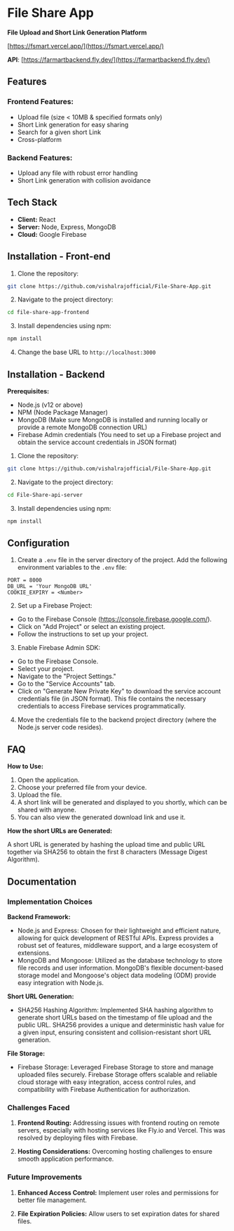 # File Share App

**File Upload and Short Link Generation Platform**

[https://fsmart.vercel.app/](https://fsmart.vercel.app/)

**API**: [https://farmartbackend.fly.dev/](https://farmartbackend.fly.dev/)

## Features

### Frontend Features:
- Upload file (size < 10MB & specified formats only)
- Short Link generation for easy sharing
- Search for a given short Link
- Cross-platform

### Backend Features:
- Upload any file with robust error handling
- Short Link generation with collision avoidance

## Tech Stack

- **Client:** React
- **Server:** Node, Express, MongoDB
- **Cloud:** Google Firebase

## Installation - Front-end

1. Clone the repository:

```bash
git clone https://github.com/vishalrajofficial/File-Share-App.git
```

2. Navigate to the project directory:

```bash
cd file-share-app-frontend
```

3. Install dependencies using npm:

```bash
npm install
```

4. Change the base URL to `http://localhost:3000`

## Installation - Backend

**Prerequisites:**

- Node.js (v12 or above)
- NPM (Node Package Manager)
- MongoDB (Make sure MongoDB is installed and running locally or provide a remote MongoDB connection URL)
- Firebase Admin credentials (You need to set up a Firebase project and obtain the service account credentials in JSON format)

1. Clone the repository:

```bash
git clone https://github.com/vishalrajofficial/File-Share-App.git
```

2. Navigate to the project directory:

```bash
cd File-Share-api-server
```

3. Install dependencies using npm:

```bash
npm install
```

## Configuration

1. Create a `.env` file in the server directory of the project. Add the following environment variables to the `.env` file:

```env
PORT = 8000
DB_URL = 'Your MongoDB URL'
COOKIE_EXPIRY = <Number>
```

2. Set up a Firebase Project:

- Go to the Firebase Console (https://console.firebase.google.com/).
- Click on "Add Project" or select an existing project.
- Follow the instructions to set up your project.

3. Enable Firebase Admin SDK:

- Go to the Firebase Console.
- Select your project.
- Navigate to the "Project Settings."
- Go to the "Service Accounts" tab.
- Click on "Generate New Private Key" to download the service account credentials file (in JSON format). This file contains the necessary credentials to access Firebase services programmatically.

4. Move the credentials file to the backend project directory (where the Node.js server code resides).

## FAQ

**How to Use:**

1. Open the application.
2. Choose your preferred file from your device.
3. Upload the file.
4. A short link will be generated and displayed to you shortly, which can be shared with anyone.
5. You can also view the generated download link and use it.

**How the short URLs are Generated:**

A short URL is generated by hashing the upload time and public URL together via SHA256 to obtain the first 8 characters (Message Digest Algorithm).

## Documentation

### Implementation Choices

**Backend Framework:**

- Node.js and Express: Chosen for their lightweight and efficient nature, allowing for quick development of RESTful APIs. Express provides a robust set of features, middleware support, and a large ecosystem of extensions.
- MongoDB and Mongoose: Utilized as the database technology to store file records and user information. MongoDB's flexible document-based storage model and Mongoose's object data modeling (ODM) provide easy integration with Node.js.

**Short URL Generation:**

- SHA256 Hashing Algorithm: Implemented SHA hashing algorithm to generate short URLs based on the timestamp of file upload and the public URL. SHA256 provides a unique and deterministic hash value for a given input, ensuring consistent and collision-resistant short URL generation.

**File Storage:**

- Firebase Storage: Leveraged Firebase Storage to store and manage uploaded files securely. Firebase Storage offers scalable and reliable cloud storage with easy integration, access control rules, and compatibility with Firebase Authentication for authorization.

### Challenges Faced

1. **Frontend Routing:** Addressing issues with frontend routing on remote servers, especially with hosting services like Fly.io and Vercel. This was resolved by deploying files with Firebase.

2. **Hosting Considerations:** Overcoming hosting challenges to ensure smooth application performance.


### Future Improvements

1. **Enhanced Access Control:** Implement user roles and permissions for better file management.

2. **File Expiration Policies:** Allow users to set expiration dates for shared files.